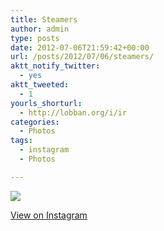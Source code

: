 ```yaml
---
title: Steamers
author: admin
type: posts
date: 2012-07-06T21:59:42+00:00
url: /posts/2012/07/06/steamers/
aktt_notify_twitter:
  - yes
aktt_tweeted:
  - 1
yourls_shorturl:
  - http://lobban.org/i/ir
categories:
  - Photos
tags:
  - instagram
  - Photos

---
```

![][1]

[View on Instagram][2]

 [1]: http://lobban.org/wp-content/uploads/HLIC/6e8708663192eee4cbb3c3ed28dc4dcd.jpg
 [2]: http://instagr.am/p/MwU0_hKls4/